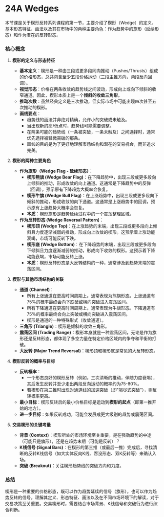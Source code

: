 # 24A Wedges

本节课是关于楔形反转系列课程的第一节，主要介绍了楔形（Wedge）的定义、基本形态特征、画法以及其在市场中的两种主要角色：作为趋势中的旗形（延续形态）和作为潜在的反转形态。

### 核心概念

1.  **楔形的定义与形态特征**
    *   **基本定义**：楔形是一种由三段或更多段同向推动（Pushes/Thrusts）组成的价格形态，总共包含至少五段价格运动（三段主推方向，两段反向回调）。
    *   **视觉形态**：价格在两条收敛的趋势线之间波动，形成向上或向下倾斜的收窄通道。因此，楔形本质上是一个**倾斜的收敛三角形**。
    *   **推动次数**：虽然经典定义是三次推动，但实际市场中可能出现四次甚至五次推动的楔形。
    *   **画线要点**：
        *   趋势线的画法并非绝对精确，允许小的突破或未触及。
        *   当出现新的高/低点时，趋势线可能需要调整。
        *   在两条可能的趋势线（一条被突破，一条未触及）之间选择时，通常优先选择被轻微突破的那条。
        *   画线的目的是为了更好地理解市场结构和潜在的交易机会，而非追求完美。

2.  **楔形的两种主要角色**
    *   **作为旗形（Wedge Flag - 延续形态）**：
        *   **楔形熊旗 (Wedge Bear Flag)**：在下降趋势中，出现三段或更多段向上倾斜的推动，形成收敛的向上通道。这通常是下降趋势中的反弹（回调），预示原有下降趋势大概率会恢复。
        *   **楔形牛旗 (Wedge Bull Flag)**：在上涨趋势中，出现三段或更多段向下倾斜的推动，形成收敛的向下通道。这通常是上涨趋势中的回调，预示原有上涨趋势大概率会恢复。
        *   **本质**：楔形旗形是趋势延续过程中的一个震荡整理区域。
    *   **作为反转形态 (Wedge Reversal Pattern)**：
        *   **楔形顶 (Wedge Top)**：在上涨趋势的末端，出现三段或更多段向上倾斜且力度逐渐减弱的推动，形成向上收敛的楔形。这预示着上涨动能衰竭，市场可能反转下跌。
        *   **楔形底 (Wedge Bottom)**：在下降趋势的末端，出现三段或更多段向下倾斜且力度逐渐减弱的推动，形成向下收敛的楔形。这预示着下降动能衰竭，市场可能反转上涨。
        *   **本质**：楔形反转形态是大反转结构的一种，通常涉及到趋势末端的震荡区间。

3.  **楔形与其他市场结构的关联**
    *   **通道 (Channel)**：
        *   所有上涨通道在更高时间周期上，通常表现为熊旗形态。上涨通道有75%的概率最终会向下跌破或横向突破进入震荡区间。
        *   所有下降通道在更高时间周期上，通常表现为牛旗形态。下降通道有75%的概率最终会向上突破或横向突破进入震荡区间。
        *   楔形是通道的一种特殊形式（收敛通道）。
    *   **三角形 (Triangle)**：楔形是倾斜的收敛三角形。
    *   **震荡区间 (Trading Range)**：楔形本身就是一种震荡区间，无论是作为旗形还是反转形态，都体现了多空力量在特定价格区域内的争夺和平衡的打破。
    *   **大反转 (Major Trend Reversal)**：楔形顶和楔形底是常见的大反转形态。

4.  **楔形反转的概率与目标**
    *   **反转概率**：
        *   一个形态良好的楔形反转（例如，三次清晰的推动，伴随力度衰竭），其后发生反转并至少走出两段反向运动的概率约为75-80%。
        *   若楔形在第三推时出现对通道线的加速突破（即"竭尽式突破"），则反转概率更高。
    *   **最小目标**：楔形反转后的最小价格目标是运动到**楔形的起点**（即第一推开始的地方）。
    *   **进一步目标**：如果反转成功，可能会发展成更大级别的趋势或震荡区间。

5.  **交易楔形的关键考量**
    *   **背景 (Context)**：楔形所处的市场环境至关重要。是在强劲趋势的中途（可能只是旗形），还是在趋势末期（可能是反转）？
    *   **K线信号 (Signal Bars)**：在楔形的第三推（或最后一推）完成后，寻找清晰的反转K线信号（如大实体反向K线、吞没形态、双K反转等）来确认入场。
    *   **突破 (Breakout)**：关注楔形趋势线的突破方向和力度。

### 总结

楔形是一种重要的价格形态，既可以作为趋势延续的信号（旗形），也可以作为趋势反转的信号。理解其定义、形态特征、画法以及在不同市场环境下的解读，对于交易决策至关重要。交易楔形时，需要结合市场背景、K线信号和突破行为进行综合判断。 